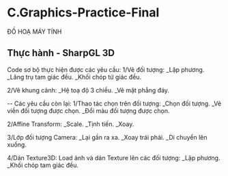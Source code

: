 # C.Graphics-Practice-Final
ĐỒ HOẠ MÁY TÍNH 

Thực hành - SharpGL 3D
--
Code sơ bộ thực hiện được các yêu cầu:
1/Vẽ đối tượng:
_Lập phương.
_Lăng trụ tam giác đều.
_Khối chóp tứ giác đều.

2/Vẽ khung cảnh:
_Hệ toạ độ 3 chiều.
_Vẽ mặt phẳng đáy.

--
Các yêu cầu còn lại:
1/Thao tác chọn trên đối tượng:
_Chọn đối tượng.
_Vẽ viền đối tượng được chọn.
_Đổi màu đối tượng được chọn.

2/Affine Transform:
_Scale.
_Tịnh tiến.
_Xoay.

3/Lớp đối tượng Camera:
_Lại gần ra xa.
_Xoay trái phải.
_Di chuyển lên xuống.

4/Dán Texture3D: Load ảnh và dán Texture lên các đối tượng:
_Lập phương.
_Khối chóp tam giác đều.
